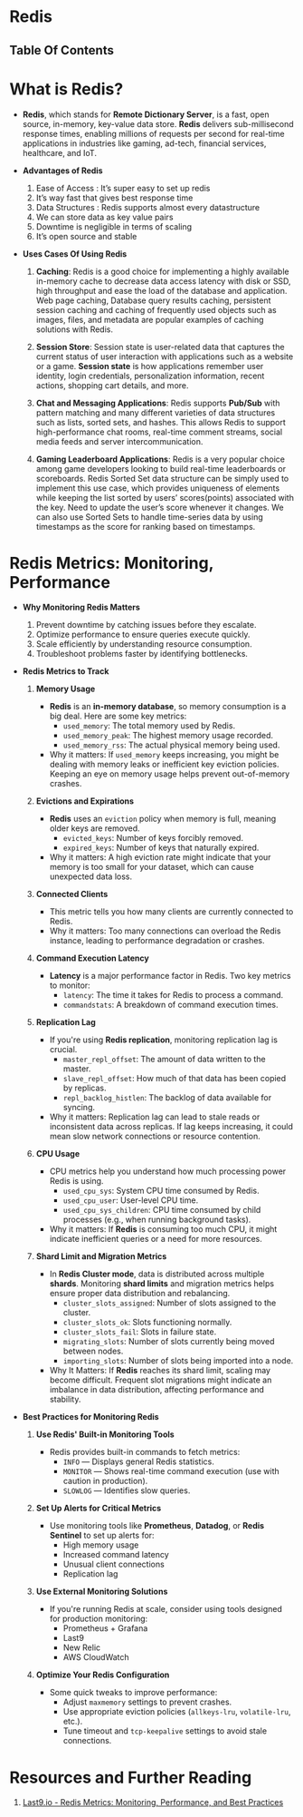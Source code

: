 # Redis

## Table Of Contents

# What is Redis?

- **Redis**, which stands for **Remote Dictionary Server**, is a fast, open source, in-memory, key-value data store. **Redis** delivers sub-millisecond response times, enabling millions of requests per second for real-time applications in industries like gaming, ad-tech, financial services, healthcare, and IoT.

- **Advantages of Redis**

  1. Ease of Access : It’s super easy to set up redis
  2. It’s way fast that gives best response time
  3. Data Structures : Redis supports almost every datastructure
  4. We can store data as key value pairs
  5. Downtime is negligible in terms of scaling
  6. It’s open source and stable

- **Uses Cases Of Using Redis**

  1. **Caching**: Redis is a good choice for implementing a highly available in-memory cache to decrease data access latency with disk or SSD, high throughput and ease the load of the database and application. Web page caching, Database query results caching, persistent session caching and caching of frequently used objects such as images, files, and metadata are popular examples of caching solutions with Redis.

  2. **Session Store**: Session state is user-related data that captures the current status of user interaction with applications such as a website or a game. **Session state** is how applications remember user identity, login credentials, personalization information, recent actions, shopping cart details, and more.

  3. **Chat and Messaging Applications**: Redis supports **Pub/Sub** with pattern matching and many different varieties of data structures such as lists, sorted sets, and hashes. This allows Redis to support high-performance chat rooms, real-time comment streams, social media feeds and server intercommunication.

  4. **Gaming Leaderboard Applications**: Redis is a very popular choice among game developers looking to build real-time leaderboards or scoreboards. Redis Sorted Set data structure can be simply used to implement this use case, which provides uniqueness of elements while keeping the list sorted by users’ scores(points) associated with the key. Need to update the user’s score whenever it changes. We can also use Sorted Sets to handle time-series data by using timestamps as the score for ranking based on timestamps.

# Redis Metrics: Monitoring, Performance

- **Why Monitoring Redis Matters**

  1.  Prevent downtime by catching issues before they escalate.
  2.  Optimize performance to ensure queries execute quickly.
  3.  Scale efficiently by understanding resource consumption.
  4.  Troubleshoot problems faster by identifying bottlenecks.

- **Redis Metrics to Track**

  1. **Memory Usage**

     - **Redis** is an **in-memory database**, so memory consumption is a big deal. Here are some key metrics:
       - `used_memory`: The total memory used by Redis.
       - `used_memory_peak`: The highest memory usage recorded.
       - `used_memory_rss`: The actual physical memory being used.
     - Why it matters: If `used_memory` keeps increasing, you might be dealing with memory leaks or inefficient key eviction policies. Keeping an eye on memory usage helps prevent out-of-memory crashes.

  2. **Evictions and Expirations**

     - **Redis** uses an `eviction` policy when memory is full, meaning older keys are removed.
       - `evicted_keys`: Number of keys forcibly removed.
       - `expired_keys`: Number of keys that naturally expired.
     - Why it matters: A high eviction rate might indicate that your memory is too small for your dataset, which can cause unexpected data loss.

  3. **Connected Clients**

     - This metric tells you how many clients are currently connected to Redis.
     - Why it matters: Too many connections can overload the Redis instance, leading to performance degradation or crashes.

  4. **Command Execution Latency**

     - **Latency** is a major performance factor in Redis. Two key metrics to monitor:
       - `latency`: The time it takes for Redis to process a command.
       - `commandstats`: A breakdown of command execution times.

  5. **Replication Lag**

     - If you're using **Redis replication**, monitoring replication lag is crucial.
       - `master_repl_offset`: The amount of data written to the master.
       - `slave_repl_offset`: How much of that data has been copied by replicas.
       - `repl_backlog_histlen`: The backlog of data available for syncing.
     - Why it matters: Replication lag can lead to stale reads or inconsistent data across replicas. If lag keeps increasing, it could mean slow network connections or resource contention.

  6. **CPU Usage**

     - CPU metrics help you understand how much processing power Redis is using.
       - `used_cpu_sys`: System CPU time consumed by Redis.
       - `used_cpu_user`: User-level CPU time.
       - `used_cpu_sys_children`: CPU time consumed by child processes (e.g., when running background tasks).
     - Why it matters: If **Redis** is consuming too much CPU, it might indicate inefficient queries or a need for more resources.

  7. **Shard Limit and Migration Metrics**
     - In **Redis Cluster mode**, data is distributed across multiple **shards**. Monitoring **shard limits** and migration metrics helps ensure proper data distribution and rebalancing.
       - `cluster_slots_assigned`: Number of slots assigned to the cluster.
       - `cluster_slots_ok`: Slots functioning normally.
       - `cluster_slots_fail`: Slots in failure state.
       - `migrating_slots`: Number of slots currently being moved between nodes.
       - `importing_slots`: Number of slots being imported into a node.
     - Why It Matters: If **Redis** reaches its shard limit, scaling may become difficult. Frequent slot migrations might indicate an imbalance in data distribution, affecting performance and stability.

- **Best Practices for Monitoring Redis**

  1. **Use Redis' Built-in Monitoring Tools**

     - Redis provides built-in commands to fetch metrics:
       - `INFO` — Displays general Redis statistics.
       - `MONITOR` — Shows real-time command execution (use with caution in production).
       - `SLOWLOG` — Identifies slow queries.

  2. **Set Up Alerts for Critical Metrics**

     - Use monitoring tools like **Prometheus**, **Datadog**, or **Redis Sentinel** to set up alerts for:
       - High memory usage
       - Increased command latency
       - Unusual client connections
       - Replication lag

  3. **Use External Monitoring Solutions**

     - If you're running Redis at scale, consider using tools designed for production monitoring:
       - Prometheus + Grafana
       - Last9
       - New Relic
       - AWS CloudWatch

  4. **Optimize Your Redis Configuration**
     - Some quick tweaks to improve performance:
       - Adjust `maxmemory` settings to prevent crashes.
       - Use appropriate eviction policies (`allkeys-lru`, `volatile-lru`, etc.).
       - Tune timeout and `tcp-keepalive` settings to avoid stale connections.

# Resources and Further Reading

1. [Last9.io - Redis Metrics: Monitoring, Performance, and Best Practices](https://last9.io/blog/redis-metrics-monitoring/?ref=dailydev)
